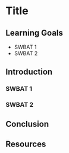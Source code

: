 # Title

## Learning Goals

- SWBAT 1
- SWBAT 2

## Introduction

### SWBAT 1

### SWBAT 2

## Conclusion

## Resources
